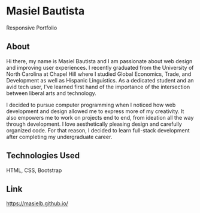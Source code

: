 # Masiel Bautista 
Responsive Portfolio

## About
Hi there, my name is Masiel Bautista and I am passionate about web design and improving user experiences. I recently graduated from the University of North Carolina at Chapel Hill where I studied Global Economics, Trade, and Development as well as Hispanic Linguistics. As a dedicated student and an avid tech user, I've learned first hand of the importance of the intersection between liberal arts and technology.

I decided to pursue computer programming when I noticed how web development and design allowed me to express more of my creativity. It also empowers me to work on projects end to end, from ideation all the way through development. I love aesthetically pleasing design and carefully organized code. For that reason, I decided to learn full-stack development after completing my undergraduate career.

## Technologies Used
HTML, CSS, Bootstrap

## Link
https://masielb.github.io/